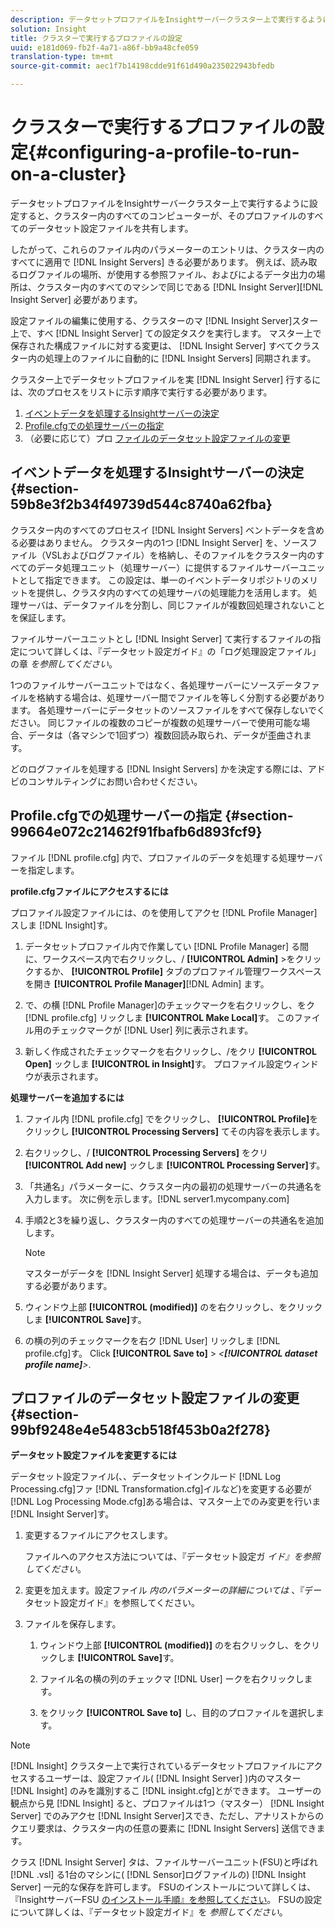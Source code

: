 ```yaml
---
description: データセットプロファイルをInsightサーバークラスター上で実行するように設定すると、クラスター内のすべてのコンピューターが、そのプロファイルのすべてのデータセット設定ファイルを共有します。
solution: Insight
title: クラスターで実行するプロファイルの設定
uuid: e181d069-fb2f-4a71-a86f-bb9a48cfe059
translation-type: tm+mt
source-git-commit: aec1f7b14198cdde91f61d490a235022943bfedb

---
```



# クラスターで実行するプロファイルの設定{#configuring-a-profile-to-run-on-a-cluster}

データセットプロファイルをInsightサーバークラスター上で実行するように設定すると、クラスター内のすべてのコンピューターが、そのプロファイルのすべてのデータセット設定ファイルを共有します。

したがって、これらのファイル内のパラメーターのエントリは、クラスター内のすべてに適用で [!DNL Insight Servers] きる必要があります。 例えば、読み取るログファイルの場所、が使用する参照ファイル、およびによるデータ出力の場所は、クラスター内のすべてのマシンで同じである [!DNL Insight Server][!DNL Insight Server] 必要があります。

設定ファイルの編集に使用する、クラスターのマ [!DNL Insight Server]スター上で、すべ [!DNL Insight Server] ての設定タスクを実行します。 マスター上で保存された構成ファイルに対する変更は、 [!DNL Insight Server] すべてクラスター内の処理上のファイルに自動的に [!DNL Insight Servers] 同期されます。

クラスター上でデータセットプロファイルを実 [!DNL Insight Server] 行するには、次のプロセスをリストに示す順序で実行する必要があります。

1. [イベントデータを処理するInsightサーバーの決定](../../../../../../home/c-inst-svr/c-install-ins-svr/c-ins-svr-clstrs/c-inst-ins-svr-clstr/c-inst-proc-clstr/c-config-prof-run-clstr.md#section-59b8e3f2b34f49739d544c8740a62fba)
1. [Profile.cfgでの処理サーバーの指定](../../../../../../home/c-inst-svr/c-install-ins-svr/c-ins-svr-clstrs/c-inst-ins-svr-clstr/c-inst-proc-clstr/c-config-prof-run-clstr.md#section-99664e072c21462f91fbafb6d893fcf9)
1. （必要に応じて）プロ [ファイルのデータセット設定ファイルの変更](../../../../../../home/c-inst-svr/c-install-ins-svr/c-ins-svr-clstrs/c-inst-ins-svr-clstr/c-inst-proc-clstr/c-config-prof-run-clstr.md#section-99bf9248e4e5483cb518f453b0a2f278)

## イベントデータを処理するInsightサーバーの決定 {#section-59b8e3f2b34f49739d544c8740a62fba}

クラスター内のすべてのプロセスイ [!DNL Insight Servers] ベントデータを含める必要はありません。 クラスター内の1つ [!DNL Insight Server] を、ソースファイル（VSLおよびログファイル）を格納し、そのファイルをクラスター内のすべてのデータ処理ユニット（処理サーバー）に提供するファイルサーバーユニットとして指定できます。 この設定は、単一のイベントデータリポジトリのメリットを提供し、クラスタ内のすべての処理サーバの処理能力を活用します。 処理サーバは、データファイルを分割し、同じファイルが複数回処理されないことを保証します。

ファイルサーバーユニットとし [!DNL Insight Server] て実行するファイルの指定について詳しくは、『データセット設定ガイド』の「ログ処理設定ファイル」の章 *を参照してください*。

1つのファイルサーバーユニットではなく、各処理サーバーにソースデータファイルを格納する場合は、処理サーバー間でファイルを等しく分割する必要があります。 各処理サーバーにデータセットのソースファイルをすべて保存しないでください。 同じファイルの複数のコピーが複数の処理サーバーで使用可能な場合、データは（各マシンで1回ずつ）複数回読み取られ、データが歪曲されます。

どのログファイルを処理する [!DNL Insight Servers] かを決定する際には、アドビのコンサルティングにお問い合わせください。

## Profile.cfgでの処理サーバーの指定 {#section-99664e072c21462f91fbafb6d893fcf9}

ファイル [!DNL profile.cfg] 内で、プロファイルのデータを処理する処理サーバーを指定します。

**profile.cfgファイルにアクセスするには**

プロファイル設定ファイルには、のを使用してアクセ [!DNL Profile Manager] スしま [!DNL Insight]す。

1. データセットプロファイル内で作業してい [!DNL Profile Manager] る間に、ワークスペース内で右クリックし、/ **[!UICONTROL Admin]** >をクリックするか、 **[!UICONTROL Profile]** タブのプロファイル管理ワークスペースを開き **[!UICONTROL Profile Manager]**[!DNL Admin] ます。

1. で、の横 [!DNL Profile Manager]のチェックマークを右クリックし、をク [!DNL profile.cfg] リックしま **[!UICONTROL Make Local]**&#x200B;す。 このファイル用のチェックマークが [!DNL User] 列に表示されます。

1. 新しく作成されたチェックマークを右クリックし、/をクリ **[!UICONTROL Open]** ックしま **[!UICONTROL in Insight]**&#x200B;す。 プロファイル設定ウィンドウが表示されます。

**処理サーバーを追加するには**

1. ファイル内 [!DNL profile.cfg] でをクリックし、 **[!UICONTROL Profile]**&#x200B;をクリックし **[!UICONTROL Processing Servers]** てその内容を表示します。

1. 右クリックし、/ **[!UICONTROL Processing Servers]** をクリ **[!UICONTROL Add new]** ックしま **[!UICONTROL Processing Server]**&#x200B;す。

1. 「共通名」パラメーターに、クラスター内の最初の処理サーバーの共通名を入力します。 次に例を示します。[!DNL server1.mycompany.com]
1. 手順2と3を繰り返し、クラスター内のすべての処理サーバーの共通名を追加します。

   >[!NOTE]
   >
   >マスターがデータを [!DNL Insight Server] 処理する場合は、データも追加する必要があります。

1. ウィンドウ上部 **[!UICONTROL (modified)]** のを右クリックし、をクリックしま **[!UICONTROL Save]**&#x200B;す。

1. の横の列のチェックマークを右ク [!DNL User] リックしま [!DNL profile.cfg]す。 Click **[!UICONTROL Save to]** > *&lt;**[!UICONTROL dataset profile name]**>*.

## プロファイルのデータセット設定ファイルの変更 {#section-99bf9248e4e5483cb518f453b0a2f278}

**データセット設定ファイルを変更するには**

データセット設定ファイル(、、データセットインクルード [!DNL Log Processing.cfg]ファ [!DNL Transformation.cfg]イルなど)を変更する必要が [!DNL Log Processing Mode.cfg]ある場合は、マスター上でのみ変更を行いま [!DNL Insight Server]す。

1. 変更するファイルにアクセスします。

   ファイルへのアクセス方法については、『データセット設定ガ *イド』を参照してください*。
1. 変更を加えます。設定ファイル *内のパラメーターの詳細については* 、『データセット設定ガイド』を参照してください。
1. ファイルを保存します。

   1. ウィンドウ上部 **[!UICONTROL (modified)]** のを右クリックし、をクリックしま **[!UICONTROL Save]**&#x200B;す。

   1. ファイル名の横の列のチェックマ [!DNL User] ークを右クリックします。
   1. をクリック **[!UICONTROL Save to]** し、目的のプロファイルを選択します。

>[!NOTE]
>
>[!DNL Insight] クラスター上で実行されているデータセットプロファイルにアクセスするユーザーは、設定ファイル( [!DNL Insight Server] )内のマスター [!DNL Insight] のみを識別するこ [!DNL insight.cfg]とができます。 ユーザーの観点から見 [!DNL Insight] ると、プロファイルは1つ（マスター） [!DNL Insight Server] でのみアクセ [!DNL Insight Server]スでき、ただし、アナリストからのクエリ要求は、クラスター内の任意の要素に [!DNL Insight Servers] 送信できます。

クラス [!DNL Insight Server] タは、ファイルサーバーユニット(FSU)と呼ばれ [!DNL .vsl] る1台のマシンに( [!DNL Sensor]ログファイルの) [!DNL Insight Server] 一元的な保存を許可します。 FSUのインストールについて詳しくは、『InsightサーバーFSU [のインストール手順』を参照してください](../../../../../../home/c-inst-svr/c-install-ins-svr/t-inst-proc-fsu.md#task-e4a4a791b6694119ba45b36f3e573016)。 FSUの設定について詳しくは、『データセット設定ガイド』を *参照してください*。
